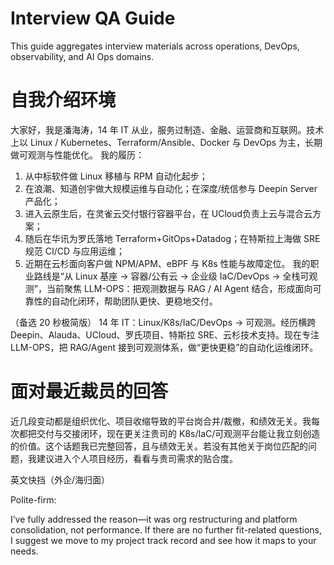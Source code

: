 # Interview QA Guide

This guide aggregates interview materials across operations, DevOps, observability, and AI Ops domains.

# 自我介绍环境

大家好，我是潘海涛，14 年 IT 从业，服务过制造、金融、运营商和互联网。技术上以 Linux / Kubernetes、Terraform/Ansible、Docker 与 DevOps 为主，长期做可观测与性能优化。
我的履历：
1. 从中标软件做 Linux 移植与 RPM 自动化起步；
2. 在浪潮、知道创宇做大规模运维与自动化；在深度/统信参与 Deepin Server 产品化；
3. 进入云原生后，在灵雀云交付银行容器平台，在 UCloud负责上云与混合云方案；
4. 随后在华讯为罗氏落地 Terraform+GitOps+Datadog；在特斯拉上海做 SRE 规范 CI/CD 与应用运维；
5. 近期在云杉面向客户做 NPM/APM、eBPF 与 K8s 性能与故障定位。
我的职业路线是“从 Linux 基座 → 容器/公有云 → 企业级 IaC/DevOps → 全栈可观测”，当前聚焦 LLM-OPS：把观测数据与 RAG / AI Agent 结合，形成面向可靠性的自动化闭环，帮助团队更快、更稳地交付。

（备选 20 秒极简版）
14 年 IT：Linux/K8s/IaC/DevOps → 可观测。经历横跨 Deepin、Alauda、UCloud、罗氏项目、特斯拉 SRE、云杉技术支持。现在专注 LLM-OPS，把 RAG/Agent 接到可观测体系，做“更快更稳”的自动化运维闭环。

# 面对最近裁员的回答

近几段变动都是组织优化、项目收缩导致的平台岗合并/裁撤，和绩效无关。我每次都把交付与交接闭环，现在更关注贵司的 K8s/IaC/可观测平台能让我立刻创造的价值。这个话题我已完整回答，且与绩效无关。若没有其他关于岗位匹配的问题，我建议进入个人项目经历，看看与贵司需求的贴合度。

英文快挡（外企/海归面）

Polite-firm:

I’ve fully addressed the reason—it was org restructuring and platform consolidation, not performance. If there are no further fit-related questions, I suggest we move to my project track record and see how it maps to your needs.
